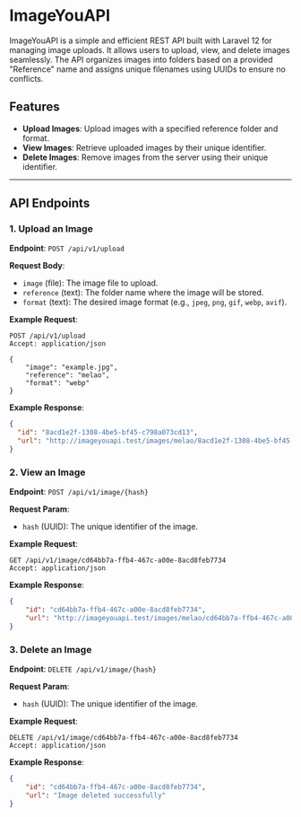 # ImageYouAPI

ImageYouAPI is a simple and efficient REST API built with Laravel 12 for managing image uploads. It allows users to upload, view, and delete images seamlessly. The API organizes images into folders based on a provided "Reference" name and assigns unique filenames using UUIDs to ensure no conflicts.

## Features

- **Upload Images**: Upload images with a specified reference folder and format.
- **View Images**: Retrieve uploaded images by their unique identifier.
- **Delete Images**: Remove images from the server using their unique identifier.

---

## API Endpoints

### 1. Upload an Image
**Endpoint**: `POST /api/v1/upload`

**Request Body**:
- `image` (file): The image file to upload.
- `reference` (text): The folder name where the image will be stored.
- `format` (text): The desired image format (e.g., `jpeg`, `png`, `gif`, `webp`, `avif`).

**Example Request**:
```http
POST /api/v1/upload
Accept: application/json

{
    "image": "example.jpg",
    "reference": "melao",
    "format": "webp"
}
```

**Example Response**:
```json
{
  "id": "8acd1e2f-1308-4be5-bf45-c798a073cd13",
  "url": "http://imageyouapi.test/images/melao/8acd1e2f-1308-4be5-bf45-c798a073cd13.webp"
}
```

### 2. View an Image
**Endpoint**: `POST /api/v1/image/{hash}`

**Request Param**:
- `hash` (UUID): The unique identifier of the image.

**Example Request**:
```http
GET /api/v1/image/cd64bb7a-ffb4-467c-a00e-8acd8feb7734
Accept: application/json
```

**Example Response**:
```json
{
    "id": "cd64bb7a-ffb4-467c-a00e-8acd8feb7734",
    "url": "http://imageyouapi.test/images/melao/cd64bb7a-ffb4-467c-a00e-8acd8feb7734.webp"
}
```

### 3. Delete an Image
**Endpoint**: `DELETE /api/v1/image/{hash}`

**Request Param**:
- `hash` (UUID): The unique identifier of the image.

**Example Request**:
```http
DELETE /api/v1/image/cd64bb7a-ffb4-467c-a00e-8acd8feb7734
Accept: application/json
```

**Example Response**:
```json
{
    "id": "cd64bb7a-ffb4-467c-a00e-8acd8feb7734",
    "url": "Image deleted successfully"
}
```
